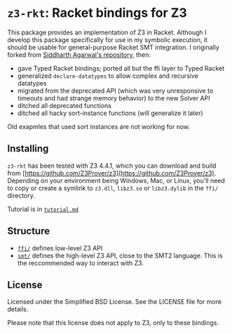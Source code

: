 `z3-rkt`: Racket bindings for Z3
================================

This package provides an implementation of Z3 in Racket.
Although I develop this package specifically for use in my symbolic execution,
it should be usable for general-purpose Racket SMT integration.
I originally forked from [Siddharth Agarwal's repository](https://github.com/sid0/z3.rkt), then:
* gave Typed Racket bindings; ported all but the ffi layer to Typed Racket
* generalized `declare-datatypes` to allow complex and recursive datatypes
* migrated from the deprecated API (which was very unresponsive to timeouts and had strange memory behavior) to the new Solver API
* ditched all deprecated functions
* ditched all hacky sort-instance functions (will generalize it later)

Old exapmles that used sort instances are not working for now.

Installing
----------

`z3-rkt` has been tested with Z3 4.4.1, which you can download and build from [https://github.com/Z3Prover/z3](https://github.com/Z3Prover/z3).
Depending on your environment being Windows, Mac, or Linux, you'll need to copy or create a symlink to `z3.dll`, `libz3.so` or `libz3.dylib` in the `ffi/` directory.

Tutorial is in [`tutorial.md`](https://github.com/philnguyen/z3-rkt/blob/master/tutorial.md)


Structure
----------

* [`ffi/`](https://github.com/philnguyen/z3.rkt/tree/master/ffi) defines low-level Z3 API
* [`smt/`](https://github.com/philnguyen/z3.rkt/tree/master/smt) defines the high-level Z3 API, close to the SMT2 language.
  This is the reccommended way to interact with Z3.
  

License
-------

Licensed under the Simplified BSD License. See the LICENSE file for more
details.

Please note that this license does not apply to Z3, only to these bindings.
